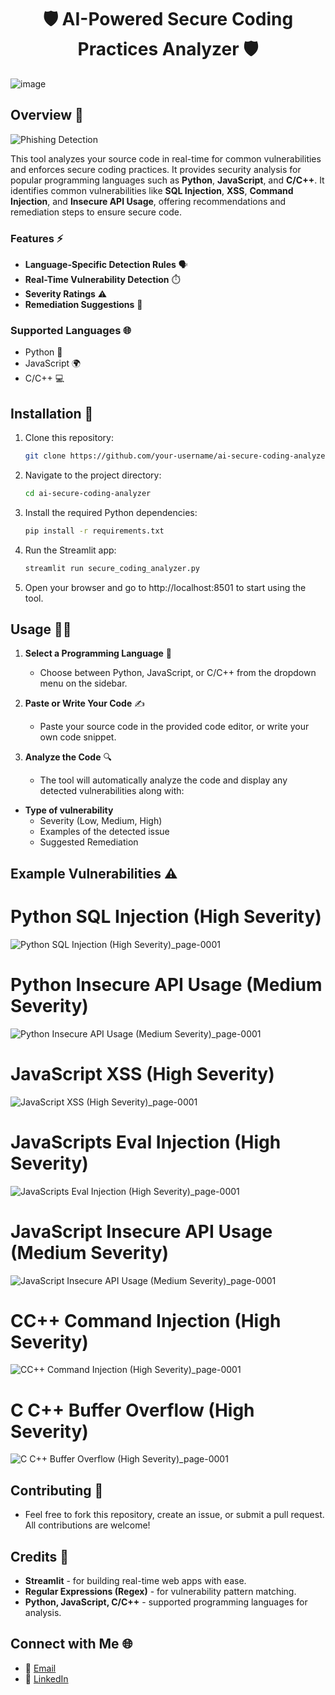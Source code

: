 <h1 align="center"> 🛡️ AI-Powered Secure Coding Practices Analyzer 🛡️ </h1>

![image](https://github.com/user-attachments/assets/c1c2521d-1743-488c-9ff0-741d392d19ca)


## Overview 📜

![Phishing Detection](https://img.shields.io/badge/Phishing%20Detection-Active-brightgreen)

This tool analyzes your source code in real-time for common vulnerabilities and enforces secure coding practices. It provides security analysis for popular programming languages such as **Python**, **JavaScript**, and **C/C++**. It identifies common vulnerabilities like **SQL Injection**, **XSS**, **Command Injection**, and **Insecure API Usage**, offering recommendations and remediation steps to ensure secure code.

### Features ⚡

- **Language-Specific Detection Rules** 🗣️
- **Real-Time Vulnerability Detection** ⏱️
- **Severity Ratings** ⚠️
- **Remediation Suggestions** 🔧

### Supported Languages 🌐

- Python 🐍
- JavaScript 🌍
- C/C++ 💻

## Installation 🚀

1. Clone this repository:

   ```bash
   git clone https://github.com/your-username/ai-secure-coding-analyzer.git

2. Navigate to the project directory:

   ```bash
   cd ai-secure-coding-analyzer

3. Install the required Python dependencies:

   ```bash
   pip install -r requirements.txt

4. Run the Streamlit app:

   ```bash
   streamlit run secure_coding_analyzer.py

5. Open your browser and go to http://localhost:8501 to start using the tool.


## Usage 🧑‍💻

1. **Select a Programming Language** 🌟
   - Choose between Python, JavaScript, or C/C++ from the dropdown menu on the sidebar.

2. **Paste or Write Your Code** ✍️
   - Paste your source code in the provided code editor, or write your own code snippet.

3. **Analyze the Code** 🔍
   - The tool will automatically analyze the code and display any detected vulnerabilities along with:

- **Type of vulnerability**
  - Severity (Low, Medium, High)
  - Examples of the detected issue
  - Suggested Remediation

## Example Vulnerabilities ⚠️

# Python SQL Injection (High Severity)

![Python SQL Injection (High Severity)_page-0001](https://github.com/user-attachments/assets/facbdf98-7a98-43a6-8f4a-6ff8c459020a)

# Python Insecure API Usage (Medium Severity) 

![Python Insecure API Usage (Medium Severity)_page-0001](https://github.com/user-attachments/assets/05e36220-92f6-4ca8-96eb-df57ea6a2853)

# JavaScript XSS (High Severity)

![JavaScript XSS (High Severity)_page-0001](https://github.com/user-attachments/assets/777e4155-689f-4117-b5e2-1a098e3cfae4)

# JavaScripts Eval Injection (High Severity)

![JavaScripts Eval Injection (High Severity)_page-0001](https://github.com/user-attachments/assets/e6cd0293-a071-4a87-a593-701e7adc4691)

# JavaScript Insecure API Usage (Medium Severity)

![JavaScript Insecure API Usage (Medium Severity)_page-0001](https://github.com/user-attachments/assets/ce95317c-81b4-4c32-82d5-dae69a2151cb)

# CC++ Command Injection (High Severity)

![CC++ Command Injection (High Severity)_page-0001](https://github.com/user-attachments/assets/b22861bd-8758-4db6-9ed6-63c0062d0671)

# C C++ Buffer Overflow (High Severity)

![C C++ Buffer Overflow (High Severity)_page-0001](https://github.com/user-attachments/assets/96a89bdf-7c0c-4595-8968-78add7245d4c)

## Contributing 🤝

- Feel free to fork this repository, create an issue, or submit a pull request. All contributions are welcome!

## Credits 🙏

- **Streamlit** - for building real-time web apps with ease.
- **Regular Expressions (Regex)** - for vulnerability pattern matching.
- **Python, JavaScript, C/C++** - supported programming languages for analysis.

## Connect with Me 🌐

- 📧 [Email](mailto:gauravghandat12@gmail.com)
- 💼 [LinkedIn](www.linkedin.com/in/gaurav-ghandat-68a5a22b4)






   
